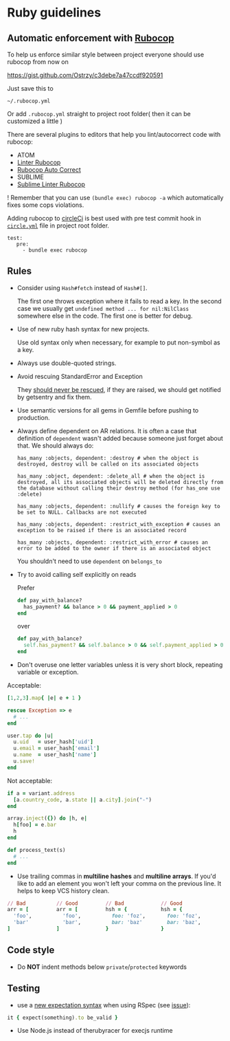 # Ruby guidelines

## Automatic enforcement with [Rubocop](https://github.com/bbatsov/rubocop)

To help us enforce similar style between project everyone should use rubocop from now on

https://gist.github.com/Ostrzy/c3debe7a47ccdf920591

Just save this to 
```
~/.rubocop.yml
```
Or add `.rubocop.yml` straight to project root folder( then it can be customized a little )

There are several plugins to editors that help you lint/autocorrect code with rubocop:
* ATOM
 * [Linter Rubocop](https://atom.io/packages/linter-rubocop)
 * [Rubocop Auto Correct](https://atom.io/packages/rubocop-auto-correct)
* SUBLIME
 * [Sublime Linter Rubocop](https://github.com/SublimeLinter/SublimeLinter-rubocop)

! Remember that you can use `(bundle exec) rubocop -a` which automatically fixes some cops violations.

Adding rubocop to [circleCi](https://circleci.com/) is best used with pre test commit hook in [`circle.yml`](https://circleci.com/docs/config-sample) file in project root folder.
```
test:
   pre:
     - bundle exec rubocop
```

## Rules

* Consider using `Hash#fetch` instead of `Hash#[]`.

  The first one throws exception where it fails to read a key.
  In the second case we usually get `undefined method ... for nil:NilClass`
  somewhere else in the code. The first one is better for debug.

* Use of new ruby hash syntax for new projects.

  Use old syntax only when necessary, for example to put non-symbol as a key.

* Always use double-quoted strings.

* Avoid rescuing StandardError and Exception

  They [should never be rescued](http://stackoverflow.com/questions/10048173/why-is-it-bad-style-to-rescue-exception-e-in-ruby#answer-10048406), if they are raised, we should get notified by getsentry and fix them.

* Use semantic versions for all gems in Gemfile before pushing to production.

* Always define dependent on AR relations. It is often a case that definition of `dependent` wasn't added because someone just forget about that. We should always do:

  ```
  has_many :objects, dependent: :destroy # when the object is destroyed, destroy will be called on its associated objects

  has_many :object, dependent: :delete_all # when the object is destroyed, all its associated objects will be deleted directly from the database without calling their destroy method (for has_one use :delete)

  has_many :objects, dependent: :nullify # causes the foreign key to be set to NULL. Callbacks are not executed

  has_many :objects, dependent: :restrict_with_exception # causes an exception to be raised if there is an associated record

  has_many :objects, dependent: :restrict_with_error # causes an error to be added to the owner if there is an associated object
  ```
  You shouldn't need to use `dependent` on `belongs_to`


* Try to avoid calling self explicitly on reads

  Prefer

  ```ruby
  def pay_with_balance?
    has_payment? && balance > 0 && payment_applied > 0
  end
  ```
  over

  ```ruby
  def pay_with_balance?
    self.has_payment? && self.balance > 0 && self.payment_applied > 0
  end
  ```

* Don't overuse one letter variables unless it is very short block, repeating variable or exception.

Acceptable:

```ruby
[1,2,3].map{ |e| e + 1 }
```

```ruby
rescue Exception => e
  # ...
end
```

```ruby
user.tap do |u|
  u.uid   = user_hash['uid']
  u.email = user_hash['email']
  u.name  = user_hash['name']
  u.save!
end
```

Not acceptable:

```ruby
if a = variant.address
  [a.country_code, a.state || a.city].join("-")
end
```

```ruby
array.inject({}) do |h, e|
  h[foo] = e.bar
  h
end
```

```ruby
def process_text(s)
  # ...
end
```

* Use trailing commas in **multiline hashes** and **multiline arrays**. If you'd like to add an element you won't left your comma on the previous line. It helps to keep VCS history clean.
```ruby
// Bad          // Good         // Bad            // Good
arr = [         arr = [         hsh = {           hsh = {
  'foo',          'foo',          foo: 'foz',       foo: 'foz',
  'bar'           'bar',          bar: 'baz'        bar: 'baz',
]               ]               }                 }
```

## Code style

* Do **NOT** indent methods below `private`/`protected` keywords

## Testing

* use a [new expectation syntax](http://myronmars.to/n/dev-blog/2012/06/rspecs-new-expectation-syntax) when using RSpec (see [issue](https://github.com/monterail/guidelines/issues/170)):

```ruby
it { expect(something).to be_valid }
```

* Use Node.js instead of therubyracer for execjs runtime
